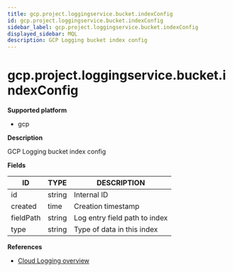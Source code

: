 ```yaml
---
title: gcp.project.loggingservice.bucket.indexConfig
id: gcp.project.loggingservice.bucket.indexConfig
sidebar_label: gcp.project.loggingservice.bucket.indexConfig
displayed_sidebar: MQL
description: GCP Logging bucket index config
---
```


# gcp.project.loggingservice.bucket.indexConfig

**Supported platform**

- gcp

**Description**

GCP Logging bucket index config

**Fields**

| ID        | TYPE   | DESCRIPTION                   |
| --------- | ------ | ----------------------------- |
| id        | string | Internal ID                   |
| created   | time   | Creation timestamp            |
| fieldPath | string | Log entry field path to index |
| type      | string | Type of data in this index    |

**References**

- [Cloud Logging overview](https://cloud.google.com/logging/docs/overview)
